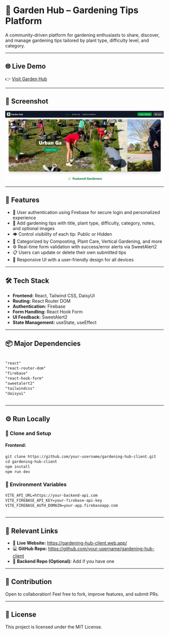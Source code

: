 <!DOCTYPE html>
<html lang="en">
<head>
  <meta charset="UTF-8" />
    
</head>
<body>
  <h1>🌿 Garden Hub – Gardening Tips Platform</h1>

  <p>A community-driven platform for gardening enthusiasts to share, discover, and manage gardening tips tailored by plant type, difficulty level, and category.</p>

  <hr />

  <h2>🌐 Live Demo</h2>
  <p>👉 <a href="https://gardening-hub-client.web.app/" target="_blank" rel="noopener noreferrer">Visit Garden Hub</a></p>

  <hr />

  <h2>📸 Screenshot</h2>
  <img src="./gh.png" alt="Garden Hub Screenshot" />


  <hr />

  <h2>🔑 Features</h2>
  <ul>
    <li>🔐 User authentication using Firebase for secure login and personalized experience</li>
    <li>📝 Add gardening tips with title, plant type, difficulty, category, notes, and optional images</li>
    <li>👁️ Control visibility of each tip: Public or Hidden</li>
    <li>🧾 Categorized by Composting, Plant Care, Vertical Gardening, and more</li>
    <li>⚙️ Real-time form validation with success/error alerts via SweetAlert2</li>
    <li>📋 Users can update or delete their own submitted tips</li>
    <li>📱 Responsive UI with a user-friendly design for all devices</li>
  </ul>

  <hr />

  <h2>🛠️ Tech Stack</h2>
  <ul>
    <li><strong>Frontend:</strong> React, Tailwind CSS, DaisyUI</li>
    <li><strong>Routing:</strong> React Router DOM</li>
    <li><strong>Authentication:</strong> Firebase</li>
    <li><strong>Form Handling:</strong> React Hook Form</li>
    <li><strong>UI Feedback:</strong> SweetAlert2</li>
    <li><strong>State Management:</strong> useState, useEffect</li>
  </ul>

  <hr />

  <h2>📦 Major Dependencies</h2>
  <pre><code>
"react"
"react-router-dom"
"firebase"
"react-hook-form"
"sweetalert2"
"tailwindcss"
"daisyui"
  </code></pre>

  <hr />

  <h2>⚙️ Run Locally</h2>
  <h3>📁 Clone and Setup</h3>

  <h4>Frontend:</h4>
  <pre><code>git clone https://github.com/your-username/gardening-hub-client.git
cd gardening-hub-client
npm install
npm run dev
</code></pre>

  <h3>🔐 Environment Variables</h3>
  <pre><code>VITE_API_URL=https://your-backend-api.com
VITE_FIREBASE_API_KEY=your-firebase-api-key
VITE_FIREBASE_AUTH_DOMAIN=your-app.firebaseapp.com
  </code></pre>

  <hr />

  <h2>🔗 Relevant Links</h2>
  <ul>
    <li>🔴 <strong>Live Website:</strong> <a href="https://gardening-hub-client.web.app/" target="_blank" rel="noopener noreferrer">https://gardening-hub-client.web.app/</a></li>
    <li>💻 <strong>GitHub Repo:</strong> <a href="https://github.com/tasnimulhasan873/gardening-hub-client" target="_blank" rel="noopener noreferrer">https://github.com/your-username/gardening-hub-client</a></li>
    <li>📄 <strong>Backend Repo (Optional):</strong> Add if you have one</li>
  </ul>

  <hr />

  <h2>🙌 Contribution</h2>
  <p>Open to collaboration! Feel free to fork, improve features, and submit PRs.</p>

  <hr />

  <h2>📜 License</h2>
  <p>This project is licensed under the MIT License.</p>
</body>
</html>
